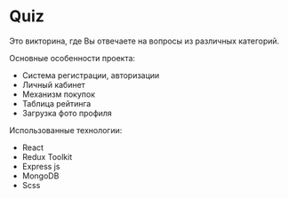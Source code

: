 # Quiz
Это викторина, где Вы отвечаете на вопросы из различных категорий.

Основные особенности проекта:
- Система регистрации, авторизации
- Личный кабинет
- Механизм покупок
- Таблица рейтинга
- Загрузка фото профиля

Использованные технологии:
- React
- Redux Toolkit
- Express js
- MongoDB
- Scss